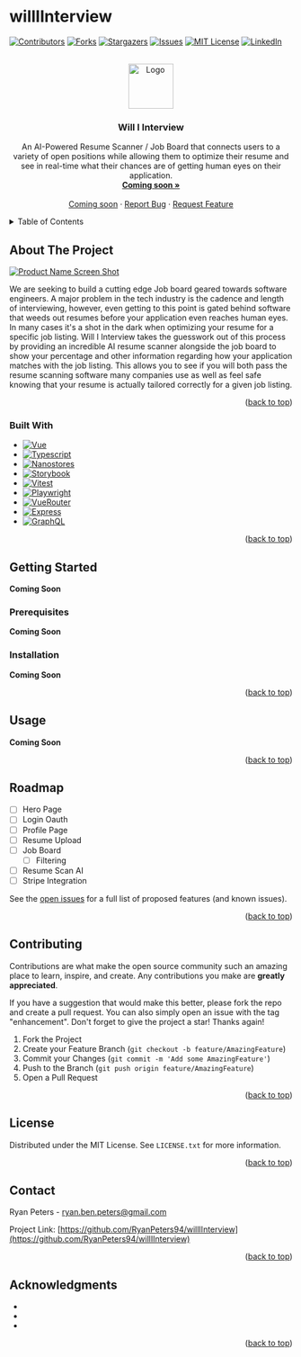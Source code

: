 # willIInterview

<a id="readme-top"></a>

<!-- PROJECT SHIELDS -->
<!--
*** I'm using markdown "reference style" links for readability.
*** Reference links are enclosed in brackets [ ] instead of parentheses ( ).
*** See the bottom of this document for the declaration of the reference variables
*** for contributors-url, forks-url, etc. This is an optional, concise syntax you may use.
*** https://www.markdownguide.org/basic-syntax/#reference-style-links
-->
[![Contributors][contributors-shield]][contributors-url]
[![Forks][forks-shield]][forks-url]
[![Stargazers][stars-shield]][stars-url]
[![Issues][issues-shield]][issues-url]
[![MIT License][license-shield]][license-url]
[![LinkedIn][linkedin-shield]][linkedin-url]



<!-- PROJECT LOGO -->
<br />
<div align="center">
  <a href="https://github.com/RyanPeters94/willIInterview">
    <img src="images/logo.png" alt="Logo" width="80" height="80">
  </a>

<h3 align="center">Will I Interview</h3>

  <p align="center">
    An AI-Powered Resume Scanner / Job Board that connects users to a variety of open positions while allowing them to optimize their resume and see in real-time what their chances are of getting human eyes on their application. 
    <br />
    <a href="https://github.com/RyanPeters94/willIInterview"><strong>Coming soon »</strong></a>
    <br />
    <br />
    <a href="https://github.com/RyanPeters94/willIInterview">Coming soon</a>
    ·
    <a href="https://github.com/RyanPeters94/willIInterview/issues/new?labels=bug&template=bug-report---.md">Report Bug</a>
    ·
    <a href="https://github.com/RyanPeters94/willIInterview/issues/new?labels=enhancement&template=feature-request---.md">Request Feature</a>
  </p>
</div>



<!-- TABLE OF CONTENTS -->
<details>
  <summary>Table of Contents</summary>
  <ol>
    <li>
      <a href="#about-the-project">About The Project</a>
      <ul>
        <li><a href="#built-with">Built With</a></li>
      </ul>
    </li>
    <li>
      <a href="#getting-started">Getting Started</a>
      <ul>
        <li><a href="#prerequisites">Prerequisites</a></li>
        <li><a href="#installation">Installation</a></li>
      </ul>
    </li>
    <li><a href="#usage">Usage</a></li>
    <li><a href="#roadmap">Roadmap</a></li>
    <li><a href="#contributing">Contributing</a></li>
    <li><a href="#license">License</a></li>
    <li><a href="#contact">Contact</a></li>
    <li><a href="#acknowledgments">Acknowledgments</a></li>
  </ol>
</details>



<!-- ABOUT THE PROJECT -->
## About The Project

[![Product Name Screen Shot][product-screenshot]](https://example.com)

<!-- Here's a blank template to get started: To avoid retyping too much info. Do a search and replace with your text editor for the following: `github_username`, `repo_name`, `twitter_handle`, `linkedin_username`, `email_client`, `email`, `project_title`, `project_description` -->

We are seeking to build a cutting edge Job board geared towards software engineers. A major problem in the tech industry is the cadence and length of interviewing, however, even getting to this point is gated behind software that weeds out resumes before your application even reaches human eyes. In many cases it's a shot in the dark when optimizing your resume for a specific job listing. Will I Interview takes the guesswork out of this process by providing an incredible AI resume scanner alongside the job board to show your percentage and other information regarding how your application matches with the job listing. This allows you to see if you will both pass the resume scanning software many companies use as well as feel safe knowing that your resume is actually tailored correctly for a given job listing. 

<p align="right">(<a href="#readme-top">back to top</a>)</p>



### Built With

<!-- * [![Next][Next.js]][Next-url]
* [![React][React.js]][React-url] -->
* [![Vue][Vue.js]][Vue-url]
* [![Typescript][Typescript]][Typescript-url]
* [![Nanostores][Nanostores]][Nanostores-url]
* [![Storybook][Storybook]][Storybook-url]
* [![Vitest][Vitest]][Vitest-url]
* [![Playwright][Playwright]][Playwright-url]
* [![VueRouter][VueRouter]][VueRouter-url]
* [![Express][Express.js]][Express-url]
* [![GraphQL][GraphQL]][GraphQL-url]


<p align="right">(<a href="#readme-top">back to top</a>)</p>



<!-- GETTING STARTED -->
## Getting Started
 **Coming Soon**

<!-- This is an example of how you may give instructions on setting up your project locally.
To get a local copy up and running follow these simple example steps. -->

### Prerequisites
 **Coming Soon**
<!-- This is an example of how to list things you need to use the software and how to install them.
* npm
  ```sh
  npm install npm@latest -g
  ``` -->

### Installation
 **Coming Soon**
<!-- 1. Get a free API Key at [https://example.com](https://example.com)
2. Clone the repo
   ```sh
   git clone https://github.com/RyanPeters94/willIInterview.git
   ```
3. Install NPM packages
   ```sh
   npm install
   ``` -->
<!-- 4. Enter your API in `config.js`
   ```js
   const API_KEY = 'ENTER YOUR API';
   ``` -->

<p align="right">(<a href="#readme-top">back to top</a>)</p>



<!-- USAGE EXAMPLES -->
## Usage
**Coming Soon**
<!-- Use this space to show useful examples of how a project can be used. Additional screenshots, code examples and demos work well in this space. You may also link to more resources.

_For more examples, please refer to the [Documentation](https://example.com)_ -->

<p align="right">(<a href="#readme-top">back to top</a>)</p>



<!-- ROADMAP -->
## Roadmap

- [ ] Hero Page
- [ ] Login Oauth
- [ ] Profile Page
- [ ] Resume Upload
- [ ] Job Board
    - [ ] Filtering
- [ ] Resume Scan AI
- [ ] Stripe Integration

See the [open issues](https://github.com/RyanPeters94/willIInterview/issues) for a full list of proposed features (and known issues).

<p align="right">(<a href="#readme-top">back to top</a>)</p>



<!-- CONTRIBUTING -->
## Contributing

Contributions are what make the open source community such an amazing place to learn, inspire, and create. Any contributions you make are **greatly appreciated**.

If you have a suggestion that would make this better, please fork the repo and create a pull request. You can also simply open an issue with the tag "enhancement".
Don't forget to give the project a star! Thanks again!

1. Fork the Project
2. Create your Feature Branch (`git checkout -b feature/AmazingFeature`)
3. Commit your Changes (`git commit -m 'Add some AmazingFeature'`)
4. Push to the Branch (`git push origin feature/AmazingFeature`)
5. Open a Pull Request

<p align="right">(<a href="#readme-top">back to top</a>)</p>



<!-- LICENSE -->
## License

Distributed under the MIT License. See `LICENSE.txt` for more information.

<p align="right">(<a href="#readme-top">back to top</a>)</p>



<!-- CONTACT -->
## Contact

Ryan Peters - ryan.ben.peters@gmail.com

Project Link: [https://github.com/RyanPeters94/willIInterview](https://github.com/RyanPeters94/willIInterview)

<p align="right">(<a href="#readme-top">back to top</a>)</p>



<!-- ACKNOWLEDGMENTS -->
## Acknowledgments

* []()
* []()
* []()

<p align="right">(<a href="#readme-top">back to top</a>)</p>



<!-- MARKDOWN LINKS & IMAGES -->
<!-- https://www.markdownguide.org/basic-syntax/#reference-style-links -->
[contributors-shield]: https://img.shields.io/github/contributors/RyanPeters94/willIInterview.svg?style=for-the-badge
[contributors-url]: https://github.com/RyanPeters94/willIInterview/graphs/contributors
[forks-shield]: https://img.shields.io/github/forks/RyanPeters94/willIInterview.svg?style=for-the-badge
[forks-url]: https://github.com/RyanPeters94/willIInterview/network/members
[stars-shield]: https://img.shields.io/github/stars/RyanPeters94/willIInterview.svg?style=for-the-badge
[stars-url]: https://github.com/RyanPeters94/willIInterview/stargazers
[issues-shield]: https://img.shields.io/github/issues/RyanPeters94/willIInterview.svg?style=for-the-badge
[issues-url]: https://github.com/RyanPeters94/willIInterview/issues
[license-shield]: https://img.shields.io/github/license/RyanPeters94/willIInterview.svg?style=for-the-badge
[license-url]: https://github.com/RyanPeters94/willIInterview/blob/master/LICENSE.txt
[linkedin-shield]: https://img.shields.io/badge/-LinkedIn-black.svg?style=for-the-badge&logo=linkedin&colorB=555
[linkedin-url]: https://www.linkedin.com/in/ryan-ben-peters/
[product-screenshot]: images/screenshot.png
[Vue.js]: https://img.shields.io/badge/Vue.js-35495E?style=for-the-badge&logo=vuedotjs&logoColor=4FC08D
[Vue-url]: https://vuejs.org/
[Typescript]: https://img.shields.io/badge/TypeScript-35495E?style=for-the-badge&logo=typescript&labelColor=%2335495E
[Typescript-url]: https://www.typescriptlang.org/
[Nanostores]: https://img.shields.io/badge/Nanostores-35495E?style=for-the-badge&labelColor=%2335495E
[Nanostores-url]: https://evilmartians.com/opensource/nano-stores
[Storybook]: https://img.shields.io/badge/Storybook-35495E?style=for-the-badge&logo=storybook&labelColor=%2335495E
[Storybook-url]: https://storybook.js.org/
[Vitest]: https://img.shields.io/badge/Vitest-35495E?style=for-the-badge&logo=vitest&labelColor=%2335495E
[Vitest-url]: https://vitest.dev/
[Playwright]: https://img.shields.io/badge/Playwright-35495E?style=for-the-badge&labelColor=%2335495E
[Playwright-url]: https://playwright.dev/
[VueRouter]: https://img.shields.io/badge/Vue%20Router-35495E?style=for-the-badge&labelColor=%2335495E
[VueRouter-url]: https://router.vuejs.org/
[Express.js]: https://img.shields.io/badge/Express-35495E?style=for-the-badge&logo=express&labelColor=%2335495E
[Express-url]: https://expressjs.com/
[GraphQL]: https://img.shields.io/badge/GraphQL-35495E?style=for-the-badge&logo=graphql&labelColor=%2335495E
[GraphQL-url]: https://graphql.org/